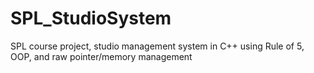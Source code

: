 # SPL_StudioSystem
SPL course project, studio management system in C++ using Rule of 5, OOP, and raw pointer/memory management
